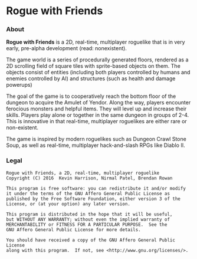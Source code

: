 # Rogue with Friends

### About

**Rogue with Friends** is a 2D, real-time, multiplayer roguelike that is in
very early, pre-alpha development (read: nonexistent).

The game world is a series of procedurally generated floors, rendered as a 2D scrolling field of square tiles with sprite-based objects on them. The objects consist of entities (including both players controlled by humans and enemies controlled by AI) and structures (such as health and damage powerups)

The goal of the game is to cooperatively reach the bottom floor of the dungeon to acquire the Amulet of Yendor. Along the way, players encounter ferocious monsters and helpful items. They will level up and increase their skills. Players play alone or together in the same dungeon in groups of 2-4. This is innovative in that real-time, multiplayer roguelikes are either rare or non-existent.

The game is inspired by modern roguelikes such as Dungeon Crawl Stone Soup, as well as real-time, multiplayer hack-and-slash RPGs like Diablo II.

### Legal

```
Rogue with Friends, a 2D, real-time, multiplayer roguelike
Copyright (C) 2016  Kevin Harrison, Nirmal Patel, Brendan Rowan

This program is free software: you can redistribute it and/or modify
it under the terms of the GNU Affero General Public License as
published by the Free Software Foundation, either version 3 of the
License, or (at your option) any later version.

This program is distributed in the hope that it will be useful,
but WITHOUT ANY WARRANTY; without even the implied warranty of
MERCHANTABILITY or FITNESS FOR A PARTICULAR PURPOSE.  See the
GNU Affero General Public License for more details.

You should have received a copy of the GNU Affero General Public License
along with this program.  If not, see <http://www.gnu.org/licenses/>.
```
